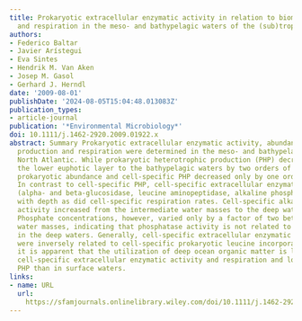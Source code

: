 ```yaml
---
title: Prokaryotic extracellular enzymatic activity in relation to biomass production
  and respiration in the meso‐ and bathypelagic waters of the (sub)tropical Atlantic
authors:
- Federico Baltar
- Javier Arístegui
- Eva Sintes
- Hendrik M. Van Aken
- Josep M. Gasol
- Gerhard J. Herndl
date: '2009-08-01'
publishDate: '2024-08-05T15:04:48.013083Z'
publication_types:
- article-journal
publication: '*Environmental Microbiology*'
doi: 10.1111/j.1462-2920.2009.01922.x
abstract: Summary Prokaryotic extracellular enzymatic activity, abundance, heterotrophic
  production and respiration were determined in the meso‐ and bathypelagic (sub)tropical
  North Atlantic. While prokaryotic heterotrophic production (PHP) decreased from
  the lower euphotic layer to the bathypelagic waters by two orders of magnitude,
  prokaryotic abundance and cell‐specific PHP decreased only by one order of magnitude.
  In contrast to cell‐specific PHP, cell‐specific extracellular enzymatic activity
  (alpha‐ and beta‐glucosidase, leucine aminopeptidase, alkaline phosphatase) increased
  with depth as did cell‐specific respiration rates. Cell‐specific alkaline phosphatase
  activity increased from the intermediate water masses to the deep waters up to fivefold.
  Phosphate concentrations, however, varied only by a factor of two between the different
  water masses, indicating that phosphatase activity is not related to phosphate availability
  in the deep waters. Generally, cell‐specific extracellular enzymatic activities
  were inversely related to cell‐specific prokaryotic leucine incorporation. Thus,
  it is apparent that the utilization of deep ocean organic matter is linked to higher
  cell‐specific extracellular enzymatic activity and respiration and lower cell‐specific
  PHP than in surface waters.
links:
- name: URL
  url: 
    https://sfamjournals.onlinelibrary.wiley.com/doi/10.1111/j.1462-2920.2009.01922.x
---
```


